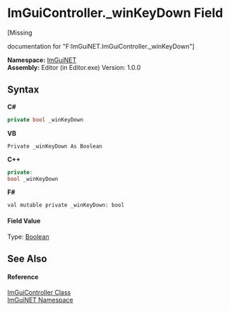 # ImGuiController._winKeyDown Field
 

\[Missing <summary> documentation for "F:ImGuiNET.ImGuiController._winKeyDown"\]

**Namespace:**&nbsp;<a href="7ecbdf68-1567-8265-0ab1-032412bfb743">ImGuiNET</a><br />**Assembly:**&nbsp;Editor (in Editor.exe) Version: 1.0.0

## Syntax

**C#**<br />
``` C#
private bool _winKeyDown
```

**VB**<br />
``` VB
Private _winKeyDown As Boolean
```

**C++**<br />
``` C++
private:
bool _winKeyDown
```

**F#**<br />
``` F#
val mutable private _winKeyDown: bool
```


#### Field Value
Type: <a href="https://docs.microsoft.com/dotnet/api/system.boolean" target="_blank">Boolean</a>

## See Also


#### Reference
<a href="dc8569e8-a101-000f-d0db-652eaa2a83fb">ImGuiController Class</a><br /><a href="7ecbdf68-1567-8265-0ab1-032412bfb743">ImGuiNET Namespace</a><br />